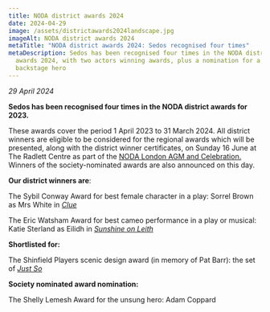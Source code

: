 ```yaml
---
title: NODA district awards 2024
date: 2024-04-29
image: /assets/districtawards2024landscape.jpg
imageAlt: NODA district awards 2024
metaTitle: "NODA district awards 2024: Sedos recognised four times"
metaDescription: Sedos has been recognised four times in the NODA district
  awards 2024, with two actors winning awards, plus a nomination for a set and a
  backstage hero
---
```

*29 April 2024*

**Sedos has been recognised four times in the NODA district awards for 2023.**

These awards cover the period 1 April 2023 to 31 March 2024. All district winners are eligible to be considered for the regional awards which will be presented, along with the district winner certificates, on Sunday 16 June at The Radlett Centre as part of the [NODA London AGM and Celebration.](https://www.ticketsource.co.uk/noda-london) Winners of the society-nominated awards are also announced on this day.

**Our district winners are**:

The Sybil Conway Award for best female character in a play: Sorrel Brown as Mrs White in *[Clue](https://www.sedos.co.uk/shows/2023-clue)*

The Eric Watsham Award for best cameo performance in a play or musical: Katie Sterland as Eilidh in *[Sunshine on Leith](https://www.sedos.co.uk/shows/2023-sunshine-on-leith)*

**Shortlisted for:**

The Shinfield Players scenic design award (in memory of Pat Barr): the set of *[Just So](https://www.sedos.co.uk/shows/2024-just-so)*

**Society nominated award nomination:**

The Shelly Lemesh Award for the unsung hero: Adam Coppard